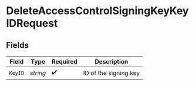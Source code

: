 # DeleteAccessControlSigningKeyKeyIDRequest


## Fields

| Field                 | Type                  | Required              | Description           |
| --------------------- | --------------------- | --------------------- | --------------------- |
| `KeyID`               | *string*              | :heavy_check_mark:    | ID of the signing key |
